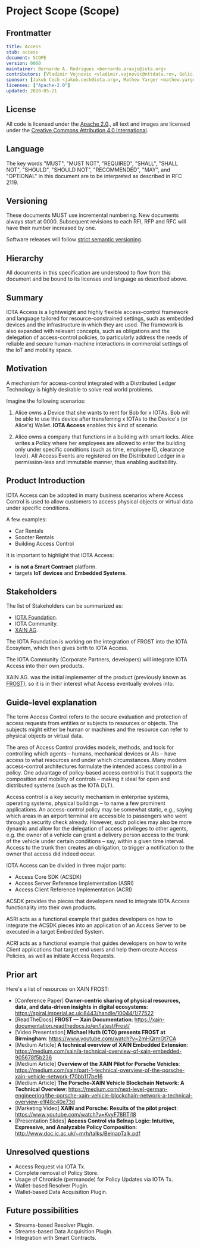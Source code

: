 # Project Scope (Scope)
[Scope]: #Scope

## Frontmatter
[frontmatter]: #frontmatter
```yaml
title: Access
stub: access
document: SCOPE
version: 0000
maintainer: Bernardo A. Rodrigues <bernardo.araujo@iota.org>
contributors: [Vladimir Vojnovic <vladimir.vojnovic@nttdata.ro>, Golic, Strahinja <strahinja.golic.bp@nttdata.ro>, Sam Chen <sam.chen@iota.org>, Djordje Golubovic <djordje.golubovic@nttdata.ro>]
sponsor: [Jakub Cech <jakub.cech@iota.org>, Mathew Yarger <mathew.yarger@iota.org>]
licenses: ["Apache-2.0"]
updated: 2020-05-21
```

## License
[license]: #license
<!--
Please specify licenses here and in the frontmatter.
-->
All code is licensed under the [Apache 2.0](https://www.apache.org/licenses/LICENSE-2.0.html)., all text and images are licensed under the [Creative Commons Attribution 4.0 International](https://creativecommons.org/licenses/by/4.0/).

## Language
[language]: #language
<!--
Do not change this section.
-->
The key words "MUST", "MUST NOT", "REQUIRED", "SHALL", "SHALL NOT", "SHOULD", "SHOULD NOT", "RECOMMENDED", "MAY", and "OPTIONAL" in this document are to be interpreted as described in RFC 2119.

## Versioning
[versioning]: #versioning
<!--
Do not change this section.
-->
These documents MUST use incremental numbering. New documents always start at 0000. Subsequent revisions to each RFI, RFP and RFC will have their number increased by one.

Software releases will follow [strict semantic versioning](https://semver.org/).

## Hierarchy
[hierarchy]: #hierarchy
<!--
Do not change this section.
-->
All documents in this specification are understood to flow from this document and be bound to its licenses and language as described above.

## Summary
[summary]: #summary
<!--
One paragraph explanation of the feature.
-->

IOTA Access is a lightweight and highly flexible access-control framework and language tailored for resource-constrained settings, such as embedded devices and the infrastructure in which they are used. The framework is also expanded with relevant concepts, such as obligations and the delegation of access-control policies, to particularly address the needs of reliable and secure human-machine interactions in commercial settings of the IoT and mobility space.

## Motivation
[motivation]: #motivation
<!--
Why are we doing this? What use cases does it support? What is the expected outcome?
-->
A mechanism for access-control integrated with a Distributed Ledger Technology is highly desirable to solve real world problems.

Imagine the following scenarios:

1. Alice owns a Device that she wants to rent for Bob for x IOTAs. Bob will be able to use this device after transferring x IOTAs to the Device's (or Alice's) Wallet. **IOTA Access** enables this kind of scenario.

2. Alice owns a company that functions in a building with smart locks. Alice writes a Policy where her employees are allowed to enter the building only under specific conditions (such as time, employee ID, clearance level). All Access Events are registered on the Distributed Ledger in a permission-less and immutable manner, thus enabling auditability.

## Product Introduction
[product]: #product
<!--
Talk about the business reasons for the product's existence, what it is for and who it serves.
-->

IOTA Access can be adopted in many business scenarios where Access Control is used to allow customers to access physical objects or virtual data under specific conditions.

A few examples:
 - Car Rentals
 - Scooter Rentals
 - Building Access Control

It is important to highlight that IOTA Access:
- **is not a Smart Contract** platform.
- targets **IoT devices** and **Embedded Systems**.

## Stakeholders
[stakeholders]: #stakeholders
<!--
- Who are the stakeholders?
- How has the community been involved?
-->
The list of Stakeholders can be summarized as:
- [IOTA Foundation](https://iota.org).
- IOTA Community.
- [XAIN AG](https://www.xain.io/).

The IOTA Foundation is working on the integration of FROST into the IOTA Ecosytem, which then gives birth to IOTA Access.

The IOTA Community (Corporate Partners, developers) will integrate IOTA Access into their own products.

XAIN AG. was the initial implementer of the product (previously known as [FROST](https://xain-documentation.readthedocs.io/en/latest/Frost/)), so it is in their interest what Access eventually evolves into.

## Guide-level explanation
[guide-level-explanation]: #guide-level-explanation
<!--
Explain the proposal as if it was already included in the language and you were
teaching it to another programmer. That generally means:

- Introducing new named concepts.
- Explaining the feature largely in terms of examples.
- Explaining how programmers should *think* about the feature, and how it should impact the
 way they use this software. It should explain the impact as concretely as possible.
- If applicable, provide sample error messages, deprecation warnings, or migration guidance.
- If applicable, describe the differences between teaching this to existing programmers
and new programmers.
-->

The term Access Control refers to the secure evaluation and protection of access requests from entities or  subjects to resources or objects. The subjects might either be human or machines and the resource can refer to physical objects or virtual data.

The area of Access Control provides models, methods, and tools for controlling which agents – humans, mechanical devices or AIs – have access to what resources and under which circumstances. Many modern access-control architectures formulate the intended access control in a policy. One advantage of policy-based access control is that it supports the composition and mobility of controls – making it ideal for open and distributed systems (such as the IOTA DLT).

Access control is a key security mechanism in enterprise systems, operating systems, physical buildings – to name a few prominent applications. An access-control policy may be somewhat static, e.g., saying which areas in an airport terminal are accessible to passengers who went through a security check already. However, such policies may also be more dynamic and allow for the delegation of access privileges to other agents, e.g. the owner of a vehicle can grant a delivery person access to the trunk of the vehicle under certain conditions – say, within a given time interval. Access to the trunk then creates an obligation, to trigger a notification to the owner that access did indeed occur.

IOTA Access can be divided in three major parts:
- Access Core SDK (ACSDK)
- Access Server Reference Implementation (ASRI)
- Access Client Reference Implementation (ACRI)

ACSDK provides the pieces that developers need to integrate IOTA Access functionality into their own products.

ASRI acts as a functional example that guides developers on how to integrate the ACSDK pieces into an application of an Access Server to be executed in a target Embedded System.

ACRI acts as a functional example that guides developers on how to write Client applications that target end users and help them create Access Policies, as well as initiate Access Requests.

## Prior art
[prior-art]: #prior-art
<!--
Discuss prior art, both the good and the bad, in relation to this proposal.
A few examples of what this can include are:

- For language, library, tooling, and compiler proposals: Does this feature
exist in other similar projects and what experience have their community had?
- For community proposals: Is this done by some other community and what were their
experiences with it?
- For other teams: What lessons can we learn from what other communities have done here?
- Papers: Are there any published papers or great posts that discuss this? If you
have some relevant papers to refer to, this can serve as a more detailed theoretical background.

If there is no prior art, that is fine - your ideas are interesting to us whether
they are brand new or if it is an adaptation from other projects.
-->
Here's a list of resources on XAIN FROST:

* [Conference Paper] **Owner-centric sharing of physical resources, data, and data-driven insights in digital ecosystems**: https://spiral.imperial.ac.uk:8443/handle/10044/1/77522
* [ReadTheDocs] **FROST — Xain Documentation**: https://xain-documentation.readthedocs.io/en/latest/Frost/
* [Video Presentation] **Michael Huth (CTO) presents FROST at Birmingham**: https://www.youtube.com/watch?v=2mHQrmGt7CA
* [Medium Article] **A technical overview of XAIN Embedded Extension**: https://medium.com/xain/a-technical-overview-of-xain-embedded-905678f5b236
* [Medium Article] **Overview of the XAIN Pilot for Porsche Vehicles**: https://medium.com/xain/part-1-technical-overview-of-the-porsche-xain-vehicle-network-f70bb117be16
* [Medium Article] **The Porsche-XAIN Vehicle Blockchain Network: A Technical Overview**: https://medium.com/next-level-german-engineering/the-porsche-xain-vehicle-blockchain-network-a-technical-overview-e1f48c40e73d
* [Marketing Video] **XAIN and Porsche: Results of the pilot project**: https://www.youtube.com/watch?v=KvyF78RTj18
* [Presentation Slides] **Access Control via Belnap Logic: Intuitive, Expressive, and Analyzable Policy Composition**: http://www.doc.ic.ac.uk/~mrh/talks/BelnapTalk.pdf


## Unresolved questions
[unresolved-questions]: #unresolved-questions

<!--
- What parts of the design do you expect to resolve through the spec process
before this gets merged?
- What parts of the design do you expect to resolve through the implementation
of this product?
- What related issues do you consider out of scope for this prodect that could
be addressed in the future independently of the solution that comes out it?
-->

- Access Request via IOTA Tx.
- Complete removal of Policy Store.
- Usage of Chronicle (permanode) for Policy Updates via IOTA Tx.
- Wallet-based Resolver Plugin.
- Wallet-based Data Acquisition Plugin.

## Future possibilities
[future-possibilities]: #future-possibilities
<!--
Think about what the natural extension and evolution of your proposal would
be and how it would affect the language and project as a whole in a holistic
way. Try to use this section as a tool to more fully consider all possible
interactions with the project in your proposal.

Also consider how the this all fits into the roadmap for the project
and of the relevant sub-team.

If you have tried and cannot think of any future possibilities,
you may simply state that you cannot think of anything.
-->

- Streams-based Resolver Plugin.
- Streams-based Data Acquisition Plugin.
- Integration with Smart Contracts.
